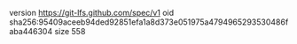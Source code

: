 version https://git-lfs.github.com/spec/v1
oid sha256:95409aceeb94ded92851efa1a8d373e051975a4794965293530486faba446304
size 558
